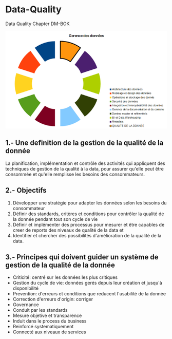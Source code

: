 # Data-Quality
Data Quality Chapter DM-BOK

<p align="center">
  <img src=https://github.com/robnob/Data-Quality/blob/main/Framework.PNG width="600" title="hover text">
</p>

## 1.- Une definition de la gestion de la qualité de la donnée

La planification, implémentation et contrôle des activités qui appliquent des techniques de gestion de la qualité à la data, pour assurer qu'elle peut être consommée et qu'elle remplisse les besoins des consommateurs.

## 2.- Objectifs
<ol>
  <li> Développer une stratégie pour adapter les données selon les besoins du consommateur</li>
  <li> Définir des standards, critères et conditions pour contrôler la qualité de la donnée pendant tout son cycle de vie </li> 
  <li> Définir et implémenter des processus pour mesurer et être capables de creer de reports des niveaux de qualité de la data et </li>
  <li> Identifier et chercher des possibilités d'amélioration de la qualité de la data.
</ol>

## 3.- Principes qui doivent guider un système de gestion de la qualité de la donnée
<ul>
  <li>Criticité: centré sur les données les plus critiques</li>
  <li>Gestion du cycle de vie: données gerés depuis leur création et jusqu'à disponibilité</li>
  <li>Prevention: d'erreurs et conditions que reducent l'usabilité de la donnée</li>
  <li>Correction d'erreurs d'origin: corriger </li>
  <li>Governance</li>
  <li>Conduit par les standards</li>
  <li>Mesure objetive et transparence</li>
  <li>Induit dans le process du business</li>
  <li>Reinforcé systematiquement</li>
  <li>Connecté aux niveaux de services</li>
</ul>
    


    



